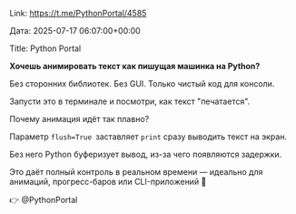 Link: https://t.me/PythonPortal/4585

Дата: 2025-07-17 06:07:00+00:00

Title: Python Portal

**Хочешь анимировать текст как пишущая машинка на Python?**

Без сторонних библиотек. Без GUI. Только чистый код для
консоли.

Запусти это в терминале и посмотри, как текст "печатается".

Почему анимация идёт так плавно?

Параметр `flush=True `заставляет `print` сразу выводить
текст на экран.

Без него Python буферизует вывод, из-за чего появляются
задержки.

Это даёт полный контроль в реальном времени — идеально для
анимаций, прогресс-баров или CLI-приложений 🤠

👉 @PythonPortal

